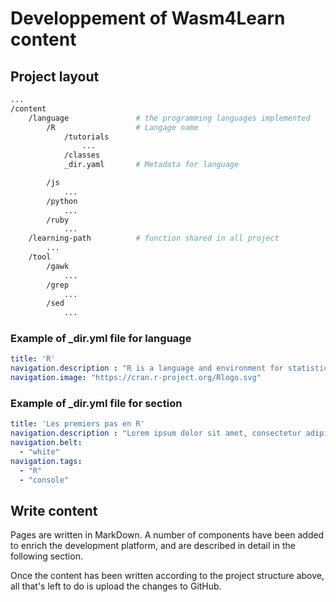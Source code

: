 # Developpement of Wasm4Learn content


## Project layout

```bash
...
/content
    /language               # the programming languages implemented
        /R                  # Langage name 
            /tutorials
                ...
            /classes
            _dir.yaml       # Metadata for language     

        /js
            ...
        /python
            ...
        /ruby
            ...
    /learning-path          # function shared in all project
        ...             
    /tool              
        /gawk
            ...
        /grep
            ...
        /sed
            ...

```

### Example of _dir.yml file for language

```yaml
title: 'R'
navigation.description : "R is a language and environment for statistical computing and graphics."
navigation.image: "https://cran.r-project.org/Rlogo.svg"
```

### Example of _dir.yml file for section

```yaml
title: 'Les premiers pas en R'
navigation.description : "Lorem ipsum dolor sit amet, consectetur adipiscing elit. Sed non risus. Suspendisse lectus tortor, dignissim sit amet, adipiscing nec, ultricies sed, dolor. "
navigation.belt:
  - "white"
navigation.tags:
  - "R"
  - "console"
```


## Write content

Pages are written in MarkDown. A number of components have been added to enrich the development platform, and are described in detail in the following section.

Once the content has been written according to the project structure above, all that's left to do is upload the changes to GitHub.